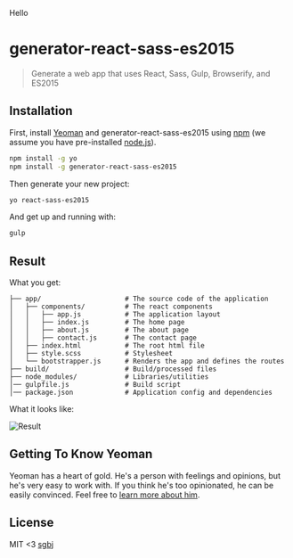 Hello

# generator-react-sass-es2015
> Generate a web app that uses React, Sass, Gulp, Browserify, and ES2015

## Installation

First, install [Yeoman](http://yeoman.io) and generator-react-sass-es2015 using [npm](https://www.npmjs.com/) (we assume you have pre-installed [node.js](https://nodejs.org/)).

```bash
npm install -g yo
npm install -g generator-react-sass-es2015
```

Then generate your new project:

```bash
yo react-sass-es2015
```

And get up and running with:

```bash
gulp
```

## Result

What you get:

```
├── app/                     # The source code of the application
│   ├── components/          # The react components
│   │   ├── app.js           # The application layout
│   │   ├── index.js         # The home page
│   │   ├── about.js         # The about page 
│   │   ├── contact.js       # The contact page
│   ├── index.html           # The root html file
│   ├── style.scss           # Stylesheet
│   └── bootstrapper.js      # Renders the app and defines the routes
├── build/                   # Build/processed files
├── node_modules/            # Libraries/utilities
│── gulpfile.js              # Build script
│── package.json             # Application config and dependencies
```

What it looks like:

![Result](https://raw.githubusercontent.com/sgbj/generator-react-sass-es2015/master/result.png)

## Getting To Know Yeoman

Yeoman has a heart of gold. He&#39;s a person with feelings and opinions, but he&#39;s very easy to work with. If you think he&#39;s too opinionated, he can be easily convinced. Feel free to [learn more about him](http://yeoman.io/).

## License

MIT <3 [sgbj](https://github.com/sgbj)
